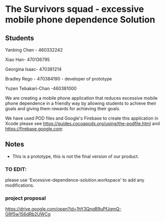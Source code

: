# The Survivors squad - excessive mobile phone dependence Solution

## Students
Yanbing Chen - 460332242

Xiao Han- 470136795

Georgina Isaac- 470381214

Bradley Rego - 470384190 - developer of prototype

Yuzen Tebakari-Chan -460381000

We are creating a mobile phone application that reduces excessive mobile phone dependence in a friendly way by allowing students to achieve their goals and giving them rewards for achieving their goals.

We have used POD files and Google's Firebase to create this application in Xcode
please see https://guides.cocoapods.org/using/the-podfile.html and https://firebase.google.com 


## Notes
  - This is a prototype, this is not the final version of our product.

### TO EDIT: 

please use 'Excessive-dependence-solution.workspace' to add any modifications.


### project proposal
https://drive.google.com/open?id=1hY3QngB9uPfJqmQ-GRf5w1S6dRb2UWCg
